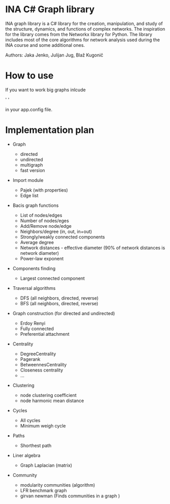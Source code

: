 # INA C# Graph library

INA graph library is a C# library for the creation, manipulation, and study of the structure, dynamics, and functions of complex networks. The inspiration for the library comes from the Networkx library for Python. The library includes most of the core algorithms for network analysis used during the INA course and some additional ones.

Authors: Jaka Jenko, Julijan Jug, Blaž Kugonič  

# How to use
If you want to work big graphs inlcude

'<runtime>
  <gcAllowVeryLargeObjects enabled="true" />
</runtime>'

in your app.config file.

# Implementation plan    

- Graph 
  - directed
  - undirected
  - multigraph
  - fast version

- Import module
  - Pajek (with properties)
  - Edge list
  
- Bacis graph functions
  - List of nodes/edges
  - Number of nodes/eges
  - Add/Remove node/edge
  - Neighbors/degree (in, out, in+out)
  - Strongly/weakly connected components
  - Average degree
  - Network distances - effective diameter (90% of network distances is network diameter)
  - Power-law exponent

- Components finding
  - Largest connected component

- Traversal algorithms
  - DFS (all neighbors, directed, reverse)
  - BFS (all neighbors, directed, reverse)

- Graph construction (for directed and undirected)
  - Erdoy Renyi
  - Fully connected
  - Preferential attachment

- Centrality
  - DegreeCentrality
  - Pagerank
  - BetweennesCentrality
  - Closeness centrality
  - ...
  
- Clustering
  - node clustering coefficient
  - node harmonic mean distance
  
- Cycles 
  - All cycles
  - Minimum weigh cycle
   
- Paths
  - Shorthest path
    
- Liner algebra
  - Graph Laplacian (matrix)

- Community
  - modularity communities (algorithm)
  - LFR benchmark graph
  - girvan newman (Finds communities in a graph ) 

 
 
